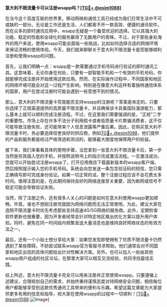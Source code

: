 **意大利不限流量卡可以注册wsapp吗？[[TG💪+ @esim1088](https://t.me/s/esim1088)]**

在当今这个高度互联的世界里，移动网络和通信工具已经成为我们日常生活中不可或缺的一部分。无论是工作还是生活，人们都离不开一款高效、便捷的通讯软件。而在众多的即时通讯应用中，wsapp无疑是一个备受欢迎的选择。它以其强大的功能、稳定的性能和全球化的服务赢得了无数用户的青睐。不过，对于那些身处海外的用户来说，使用wsapp可能会面临一些挑战，比如如何选择合适的网络环境来保证流畅的使用体验。今天，我们就来聊聊关于意大利不限流量卡是否能够顺利注册和使用wsapp的问题。

首先，让我们明确一点：wsapp是一款需要通过手机号码进行验证的即时通讯工具。这意味着，无论你身在何处，只要有一部智能手机和一个有效的手机号码，你就能够完成注册并开始使用这款应用。然而，在实际操作过程中，不同国家和地区的网络环境可能会对这一过程产生影响。特别是在像意大利这样有着独特通信体系的国家，用户在尝试注册时可能会遇到一些意想不到的情况。

那么，意大利的不限流量卡究竟能否支持wsapp的注册呢？答案是肯定的。只要你选择了正规渠道提供的高质量不限流量卡，并且确保该卡具备国际漫游能力，那么基本上就可以顺利完成注册流程。不过，在这里我们需要强调的是，“正规”二字的重要性。市场上存在许多不法分子利用假卡或者低质量卡片欺骗消费者，这不仅可能导致注册失败，还可能带来个人信息泄露等严重后果。因此，在购买意大利不限流量卡时，务必要选择信誉良好的供应商，例如[TG💪+ @esim1088](https://t.me/s/esim1088)，他们提供的产品和服务都是经过严格筛选和测试的，能够最大限度地保障用户的权益。

接下来，我们来看看具体的使用步骤。当您拿到一张意大利不限流量卡后，第一步当然是将其插入您的手机，并按照说明书上的指示完成激活流程。一旦激活成功，您就可以开始尝试注册wsapp了。打开应用商店下载最新版本的wsapp客户端，然后按照提示输入您的手机号码。系统会向您发送一条包含验证码的短信，您只需正确填写即可完成身份验证。如果一切正常的话，整个注册过程应该不会花费太多时间。值得注意的是，在此期间保持良好的网络连接至关重要，因为断网或信号不稳定可能会导致验证失败。

当然，除了注册之外，还有很多人关心的问题是如何在意大利使用wsapp更加顺畅。毕竟，谁也不想刚注册完就因为网络问题而无法正常使用。为此，建议大家在选购不限流量卡时优先考虑那些支持高速4G/5G网络的服务商。此外，定期检查软件更新也很重要，因为开发者经常会针对特定地区推出优化方案以提升用户体验。同时，避免在同一时间段内频繁发送大量消息也是维持良好网络状态的有效方法之一。

最后，还有一个小贴士想分享给大家：如果您发现即使拥有了优质不限流量卡仍然遇到了某些障碍，不妨尝试联系wsapp官方客服寻求帮助。他们通常会对不同国家和地区出现的具体问题给出针对性解决方案。另外，也可以加入一些由其他wsapp用户组成的社区论坛，在那里大家可以相互交流经验，共同寻找最佳实践。

综上所述，意大利不限流量卡完全可以用来注册并正常使用wsapp。只要遵循上述建议，合理规划自己的需求，并始终秉持谨慎态度对待网络安全问题，相信每位用户都能够享受到这款优秀通讯工具带来的便利与乐趣。希望这篇文章能为大家提供更多有用的信息和指导，祝大家在使用wsapp的过程中一切顺利！[[TG💪+ @esim1088](https://t.me/s/esim1088) ![Image](https://i.postimg.cc/4NQfJmqS/Snipaste-2025-05-13-00-14-12.png)]
